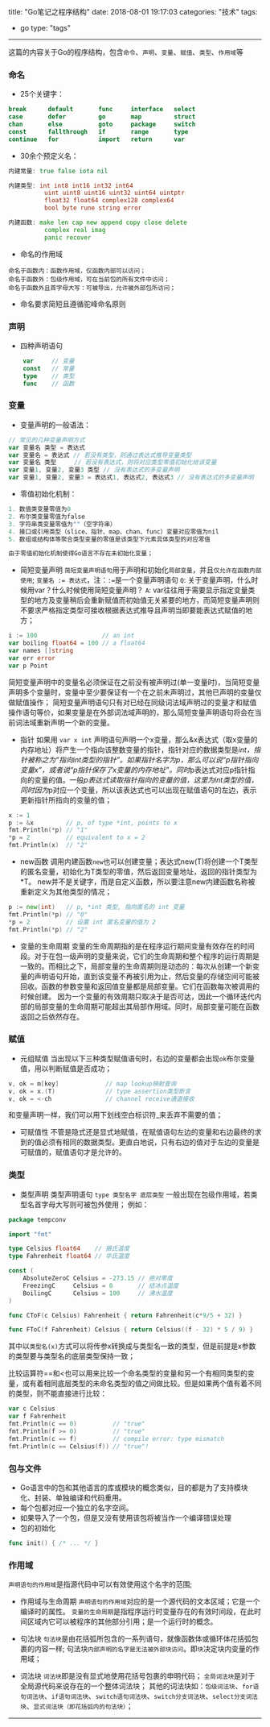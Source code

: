 title: "Go笔记之程序结构"
date: 2018-08-01 19:17:03
categories: "技术" 
tags: 
  - go
type: "tags"

---

这篇的内容关于Go的程序结构，包含`命令`、`声明`、`变量`、`赋值`、`类型`、`作用域`等

<!--more-->


### 命名

* 25个关键字：
``` go
break      default       func     interface   select
case       defer         go       map         struct
chan       else          goto     package     switch
const      fallthrough   if       range       type
continue   for           import   return      var
```

* 30余个预定义名：
``` go
内建常量: true false iota nil

内建类型: int int8 int16 int32 int64
          uint uint8 uint16 uint32 uint64 uintptr
          float32 float64 complex128 complex64
          bool byte rune string error

内建函数: make len cap new append copy close delete
          complex real imag
          panic recover
```

* 命名的作用域
```
命名于函数内：函数作用域，仅函数内部可以访问；
命名于函数外：包级作用域，可在当前包的所有文件中访问；
命名于函数外且首字母大写：可被导出，允许被外部包所访问；
```

* 命名要求简短且遵循驼峰命名原则

### 声明
* 四种声明语句
``` go
    var     // 变量
    const   // 常量
    type    // 类型
    func    // 函数
```

### 变量

* 变量声明的一般语法：
``` go
// 常见的几种变量声明方式
var 变量名 类型 = 表达式
var 变量名 = 表达式 // 若没有类型，则通过表达式推导变量类型
var 变量名 类型     // 若没有表达式，则将对应类型零值初始化给该变量
var 变量1, 变量2, 变量3 类型 // 没有表达式的多变量声明
var 变量1, 变量2, 变量3 = 表达式1, 表达式2, 表达式3 // 没有表达式的多变量声明
```
* 零值初始化机制：
``` go
1. 数值类变量零值为0
2. 布尔类变量零值为false
3. 字符串类变量零值为""（空字符串）
4. 接口或引用类型（slice、指针、map、chan、func）变量对应零值为nil
5. 数组或结构体等聚合类型变量的零值是该类型下元素具体类型的对应零值

由于零值初始化机制使得Go语言不存在未初始化变量；

```

* 简短变量声明
`简短变量声明语句`用于声明和初始化`局部变量`，并且`仅允许在函数内部使用`;
`变量名 := 表达式`，注：`:=`是一个变量声明语句
`Q`: 关于变量声明，什么时候用var？什么时候使用简短变量声明？
`A`: var往往用于需要显示指定变量类型的地方及变量稍后会重新赋值而初始值无关紧要的地方，而简短变量声明则不要求严格指定类型可接收根据表达式推导且声明当即要能表达式赋值的地方；
``` go
i := 100                  // an int
var boiling float64 = 100 // a float64
var names []string
var err error
var p Point
```
简短变量声明中的变量名必须保证在之前没有被声明过(单一变量时)，当简短变量声明多个变量时，变量中至少要保证有一个在之前未声明过，其他已声明的变量仅做赋值操作；
简短变量声明语句只有对已经在同级词法域声明过的变量才和赋值操作语句等价，如果变量是在外部词法域声明的，那么简短变量声明语句将会在当前词法域重新声明一个新的变量。

* 指针
如果用 `var x int` 声明语句声明一个x变量，那么&x表达式（取x变量的内存地址）将产生一个指向该整数变量的指针，指针对应的数据类型是*int，指针被称之为“指向int类型的指针”。如果指针名字为p，那么可以说“p指针指向变量x”，或者说“p指针保存了x变量的内存地址”。同时*p表达式对应p指针指向的变量的值。一般*p表达式读取指针指向的变量的值，这里为int类型的值，同时因为*p对应一个变量，所以该表达式也可以出现在赋值语句的左边，表示更新指针所指向的变量的值；
``` go
x := 1
p := &x         // p, of type *int, points to x
fmt.Println(*p) // "1"
*p = 2          // equivalent to x = 2
fmt.Println(x)  // "2"
```
* new函数
调用内建函数`new`也可以创建变量；表达式new(T)将创建一个T类型的匿名变量，初始化为T类型的零值，然后返回变量地址，返回的指针类型为*T。
new并不是关键字，而是自定义函数，所以要注意new内建函数名称被重新定义为其他类型的情况；
``` go
p := new(int)   // p, *int 类型, 指向匿名的 int 变量
fmt.Println(*p) // "0"
*p = 2          // 设置 int 匿名变量的值为 2
fmt.Println(*p) // "2"
```

* 变量的生命周期
变量的生命周期指的是在程序运行期间变量有效存在的时间段。对于在包一级声明的变量来说，它们的生命周期和整个程序的运行周期是一致的。而相比之下，局部变量的生命周期则是动态的：每次从创建一个新变量的声明语句开始，直到该变量不再被引用为止，然后变量的存储空间可能被回收。函数的参数变量和返回值变量都是局部变量。它们在函数每次被调用的时候创建。
因为一个变量的有效周期只取决于是否可达，因此一个循环迭代内部的局部变量的生命周期可能超出其局部作用域。同时，局部变量可能在函数返回之后依然存在。

### 赋值

* 元组赋值
当出现以下三种类型赋值语句时，右边的变量都会出现`ok`布尔变量值，用以判断赋值是否成功；
``` go
v, ok = m[key]             // map lookup映射查询
v, ok = x.(T)              // type assertion类型断言
v, ok = <-ch               // channel receive通道接收
```
和变量声明一样，我们可以用下划线空白标识符_来丢弃不需要的值；

* 可赋值性
不管是隐式还是显式地赋值，在赋值语句左边的变量和右边最终的求到的值必须有相同的数据类型。更直白地说，只有右边的值对于左边的变量是可赋值的，赋值语句才是允许的。

### 类型

* 类型声明
类型声明语句 `type 类型名字 底层类型` 一般出现在包级作用域，若类型名首字母大写则可被包外使用；
例如：
``` go
package tempconv

import "fmt"

type Celsius float64    // 摄氏温度
type Fahrenheit float64 // 华氏温度

const (
    AbsoluteZeroC Celsius = -273.15 // 绝对零度
    FreezingC     Celsius = 0       // 结冰点温度
    BoilingC      Celsius = 100     // 沸水温度
)

func CToF(c Celsius) Fahrenheit { return Fahrenheit(c*9/5 + 32) }

func FToC(f Fahrenheit) Celsius { return Celsius((f - 32) * 5 / 9) }
```
其中以`类型名(x)`方式可以将传参x转换成与类型名一致的类型，但是前提是x参数的类型要与类型名的底层类型保持一致；

比较运算符==和<也可以用来比较一个命名类型的变量和另一个有相同类型的变量，或有着相同底层类型的未命名类型的值之间做比较。但是如果两个值有着不同的类型，则不能直接进行比较：
``` go
var c Celsius
var f Fahrenheit
fmt.Println(c == 0)          // "true"
fmt.Println(f >= 0)          // "true"
fmt.Println(c == f)          // compile error: type mismatch
fmt.Println(c == Celsius(f)) // "true"!
```

### 包与文件

* Go语言中的包和其他语言的库或模块的概念类似，目的都是为了支持模块化、封装、单独编译和代码重用。
* 每个包都对应一个独立的名字空间。
* 如果导入了一个包，但是又没有使用该包将被当作一个编译错误处理
* 包的初始化
``` go
func init() { /* ... */ }
```

### 作用域

`声明语句的作用域`是指源代码中可以有效使用这个名字的范围;

* 作用域与生命周期
`声明语句的作用域`对应的是一个源代码的文本区域；它是一个编译时的属性。
`变量的生命周期`是指程序运行时变量存在的有效时间段，在此时间区域内它可以被程序的其他部分引用；是一个运行时的概念。

* 句法块
`句法块`是由花括弧所包含的一系列语句，就像函数体或循环体花括弧包裹的内容一样;
句法块`内部声明的名字是无法被外部块访问`。即`块`决定块内变量的作用域；

* 词法块
`词法块`即是没有显式地使用花括号包裹的申明代码；
`全局词法块`是对于全局源代码来说存在的一个整体词法块；
其他的词法块如：`包级词法块`、`for语句词法块`、`if语句词法块`、`switch语句词法块`、`switch分支词法块`、`select分支词法块`、`显式词法块（即花括弧内的句法块）`；



---
